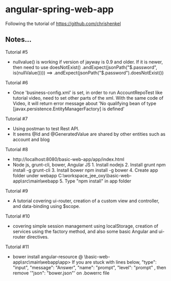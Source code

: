 # angular-spring-web-app

Following the tutorial of https://github.com/chrishenkel


Notes...
--------------------------------------------------------------------
Tutorial #5
- nullvalue() is working if version of jayway is 0.9 and older.
  If it is newer, then need to use doesNotExist()
  .andExpect(jsonPath("$.password", is(nullValue()))) ==> .andExpect(jsonPath("$.password").doesNotExist())


Tutorial #6
- Once 'business-config.xml' is set, in order to run AccountRepoTest like tutorial video, need to set other parts of the xml. With the same code of Video, it will return error message about 'No qualifying bean of type [javax.persistence.EntityManagerFactory] is defined'


Tutorial #7
- Using postman to test Rest API.
- It seems @Id and @GeneratedValue are shared by other entities such as account and blog


Tutorial #8
- http://localhost:8080/basic-web-app/app/index.html
- Node js, grunt-cli, bower, Angular JS
		1. Install nodejs
		2. Install grunt
			npm install -g grunt-cli
		3. Install bower
			npm install -g bower
		4. Create app folder under webapp
			C:\workspace_jee_oxy\basic-web-app\src\main\webapp
		5. Type "npm install" in app folder


Tutorial #9
- A tutorial covering ui-router, creation of a custom view and controller, and data-binding using $scope.


Tutorial #10
- covering simple session management using localStorage, creation of services using the factory method, and also some basic Angular and ui-router directives.


Tutorial #11
- bower install angular-resource @ \basic-web-app\src\main\webapp\app>
	If you are stuck with lines below,
		  "type": "input",
		  "message": "Answer",
		  "name": "prompt",
		  "level": "prompt"
	, then remove '"json": "bower.json"' on .bowerrc file

